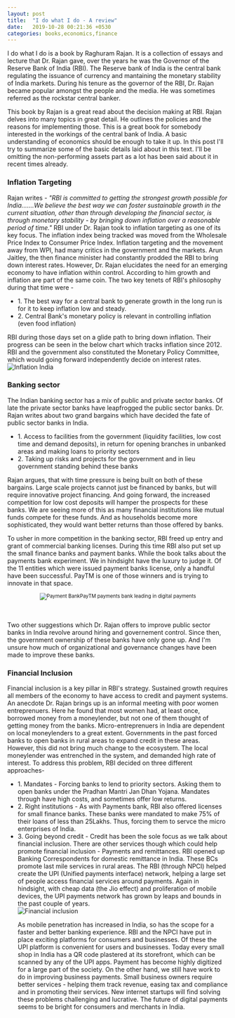 ```yaml
---
layout: post
title:  "I do what I do - A review"
date:   2019-10-28 00:21:36 +0530
categories: books,economics,finance
---
```

I do what I do is a book by Raghuram Rajan. It is a collection of essays and lecture that Dr. Rajan gave, over the years he was the Governor of the Reserve Bank of India (RBI). The Reserve bank of India is the central bank regulating the issuance of currency and mantaining the monetary stability of India markets. During his tenure as the governor of the RBI, Dr. Rajan became popular amongst the people and the media. He was sometimes referred as the rockstar central banker.

This book by Rajan is a great read about the decision making at RBI. Rajan delves into many topics in great detail. He outlines the policies and the reasons for implementing those. This is a great book for somebody interested in the workings of the central bank of India. A basic understanding of economics should be enough to take it up. In this post I'll try to summarize some of the basic details laid about in this text. I'll be omitting the non-performing assets part as a lot has been said about it in recent times already.

<h3>Inflation Targeting</h3>
Rajan writes - <i>"RBI is committed to getting the strongest growth possible for India.......We believe the best way we can foster sustainable growth in the current situation, other than through developing the financial sector, is through monetary stability - by bringing down inflation over a reasonable period of time."</i>
RBI under Dr. Rajan took to inflation targeting as one of its key focus. The inflation index being tracked was moved from the Wholesale Price Index to Consumer Price Index. Inflation targeting and the movement away from WPI, had many critics in the government and the markets. Arun Jaitley, the then finance minister had constantly prodded the RBI to bring down interest rates.
However, Dr. Rajan elucidates the need for an emerging economy to have inflation within control. According to him growth and inflation are part of the same coin. The two key tenets of RBI's philosophy during that time were -

<ul>
<li>1. The best way for a central bank to generate growth in the long run is for it to keep inflation low and steady.</li>
<li>2. Central Bank's monetary policy is relevant in controlling inflation (even food inflation)</li>
</ul>

RBI during those days set on a glide path to bring down inflation. Their progress can be seen in the below chart which tracks inflation since 2012. RBI and the government also constituted the Monetary Policy Committee, which would going forward independently decide on interest rates.
<img src="{{ site.url }}/assets/inflation.png" alt="Inflation India" />

<h3>Banking sector</h3>
The Indian banking sector has a mix of public and private sector banks. Of late the private sector banks have leapfrogged the public sector banks. Dr. Rajan writes about two grand bargains which have decided the fate of public sector banks in India.
<ul>
<li>1. Access to facilities from the government (liquidity facilities, low cost time and demand deposits), in return for opening branches in unbanked areas and making loans to priority sectors</li>
<li>2. Taking up risks and projects for the government and in lieu government standing behind these banks</li>
</ul>

Rajan argues, that with time pressure is being built on both of these bargains. Large scale projects cannot just be financed by banks, but will require innovative project financing. And going forward, the increased competition for low cost deposits will hamper the prospects for these banks. We are seeing more of this as many financial institutions like mutual funds compete for these funds. And as households become more sophisticated, they would want better returns than those offered by banks.

To usher in more competition in the banking sector, RBI freed up entry and grant of commercial banking licenses. During this time RBI also put set up the small finance banks and payment banks. While the book talks about the payments bank experiment. We in hindsight have the luxury to judge it. Of the 11 entities which were issued payment banks license, only a handful have been successful. PayTM is one of those winners and is trying to innovate in that space.

<div style="width:image width px; font-size:80%; text-align:center;"><img src="{{ site.url }}/assets/payment-bank.png" alt="Payment Bank" />PayTM payments bank leading in digital payments</div>
<br/><br/>

Two other suggestions which Dr. Rajan offers to improve public sector banks in India revolve around hiring and governement control. Since then, the government ownership of these banks have only gone up. And I'm unsure how much of organizational and governance changes have been made to improve these banks.

<h3>Financial Inclusion</h3>
Financial inclusion is a key pillar in RBI's strategy. Sustained growth requires all members of the economy to have access to credit and payment systems. An anecdote Dr. Rajan brings up is an informal meeting with poor women entreprenuers. Here he found that most women had, at least once, borrowed money from a moneylender, but not one of them thought of getting money from the banks. Micro-entreprenuers in India are dependent on local moneylenders to a great extent. Governments in the past forced banks to open banks in rural areas to expand credit in these areas. However, this did not bring much change to the ecosystem. The local moneylender was entrenched in the system, and demanded high rate of interest. To address this problem, RBI decided on three different approaches-
<ul>
<li>1. Mandates - Forcing banks to lend to priority sectors. Asking them to open banks under the Pradhan Mantri Jan Dhan Yojana. Mandates through have high costs, and sometimes offer low returns.</li>
<li>2. Right institutions - As with Payments bank, RBI also offered licenses for small finance banks. These banks were mandated to make 75% of their loans of less than 25Lakhs. Thus, forcing them to servce the micro enterprises of India.</li>
<li>3. Going beyond credit - Credit has been the sole focus as we talk about financial inclusion. There are other services though which could help promote financial inclusion - Payments and remittances. RBI opened up Banking Correspondents for domestic remittance in India. These BCs promote last mile services in rural areas. The RBI (through NPCI) helped create the UPI (Unified payments interface) network, helping a large set of people access financial services around payments. Again in hindsight, with cheap data (the Jio effect) and proliferation of mobile devices, the UPI payments network has grown by leaps and bounds in the past couple of years.</li>

<img src="{{ site.url }}/assets/financial_inclusion.png" alt="Financial inclusion" />


As mobile penetration has increased in India, so has the scope for a faster and better banking experience. RBI and the NPCI have put in place exciting platforms for consumers and businesses. Of these the UPI platform is convenient for users and businesses. Today every small shop in India has a QR code plastered at its storefront, which can be scanned by any of the UPI apps. Payment has become highly digitized for a large part of the society. On the other hand, we still have work to do in improving business payments. Small business owners require better services - helping them track revenue, easing tax and compliance and in promoting their services. New internet startups will find solving these problems challenging and lucrative. The future of digital payments seems to be bright for consumers and merchants in India. 
